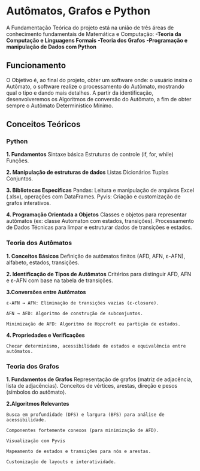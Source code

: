 # Autômatos, Grafos e Python

A Fundamentação Teórica do projeto está na união de três áreas de conhecimento fundamentais de Matemática e Computação:
**-Teoria da Computação e Linguagens Formais**
**-Teoria dos Grafos**
**-Programação e manipulação de Dados com Python**

## Funcionamento

O Objetivo é, ao final do projeto, obter um software onde: o usuário insira o Autômato, o software realize o processamento do Autômato, mostrando qual o tipo e dando mais detalhes. A partir da identificação, desenvolveremos os Algoritmos de conversão do Autômato, a fim de obter sempre o Autômato Determinístico Mínimo.

## Conceitos Teóricos

### Python

**1. Fundamentos**
    Sintaxe básica 
    Estruturas de controle (if, for, while) 
    Funções.

**2. Manipulação de estruturas de dados**
    Listas 
    Dicionários 
    Tuplas 
    Conjuntos.

**3. Bibliotecas Específicas**
    Pandas: Leitura e manipulação de arquivos Excel (.xlsx), operações com DataFrames.
    Pyvis: Criação e customização de grafos interativos.

**4. Programação Orientada a Objetos**
    Classes e objetos para representar autômatos (ex: classe Automaton com estados, transições).
    Processamento de Dados
    Técnicas para limpar e estruturar dados de transições e estados.

### Teoria dos Autômatos

**1. Conceitos Básicos**
    Definição de autômatos finitos (AFD, AFN, ε-AFN), alfabeto, estados, transições.

**2. Identificação de Tipos de Autômatos**
    Critérios para distinguir AFD, AFN e ε-AFN com base na tabela de transições.

**3.Conversões entre Autômatos**

    ε-AFN → AFN: Eliminação de transições vazias (ε-closure).

    AFN → AFD: Algoritmo de construção de subconjuntos.

    Minimização de AFD: Algoritmo de Hopcroft ou partição de estados.

**4. Propriedades e Verificações**

    Checar determinismo, acessibilidade de estados e equivalência entre autômatos.


### Teoria dos Grafos
**1. Fundamentos de Grafos**
    Representação de grafos (matriz de adjacência, lista de adjacências).
    Conceitos de vértices, arestas, direção e pesos (símbolos do autômato).

**2.Algoritmos Relevantes**

    Busca em profundidade (DFS) e largura (BFS) para análise de acessibilidade.

    Componentes fortemente conexos (para minimização de AFD).

    Visualização com Pyvis

    Mapeamento de estados e transições para nós e arestas.

    Customização de layouts e interatividade.
